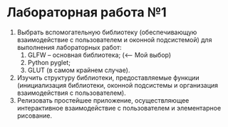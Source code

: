 # Лабораторная работа №1
1. Выбрать вспомогательную библиотеку
(обеспечивающую взаимодействие с
пользователем и оконной подсистемой) для
выполнения лабораторных работ:
    1. GLFW – основная библиотека; (<-- Мой выбор)
    2. Python pyglet;
    3. GLUT (в самом крайнем случае).
2. Изучить структуру библиотеки, предоставляемые
функции (инициализация библиотеки, оконной
подсистемы и организация взаимодействия с
пользователем).
3. Релизовать простейшее приложение,
осуществляющее интерактивное взаимодействие
с пользователем и элементарное рисование.
